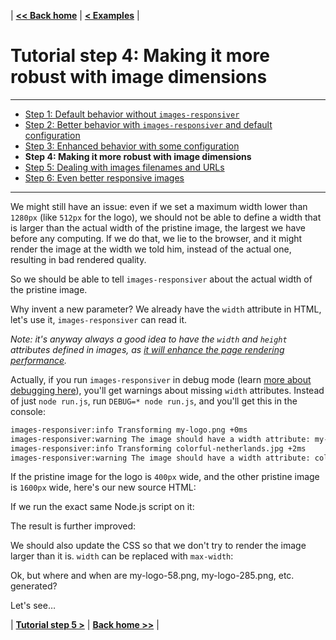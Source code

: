 | **[<< Back home](/images-responsiver/#documentation)** | **[< Examples](/images-responsiver/examples.html)** |

# Tutorial step 4: Making it more robust with image dimensions

---

- [Step 1: Default behavior without `images-responsiver`](https://nhoizey.github.io/images-responsiver/tutorial-01-without-images-responsiver.html)
- [Step 2: Better behavior with `images-responsiver` and default configuration](https://nhoizey.github.io/images-responsiver/tutorial-02-images-responsiver-default.html)
- [Step 3: Enhanced behavior with some configuration](https://nhoizey.github.io/images-responsiver/tutorial-03-images-responsiver-simple-configuration.html)
- **Step 4: Making it more robust with image dimensions**
- [Step 5: Dealing with images filenames and URLs](https://nhoizey.github.io/images-responsiver/tutorial-05-images-urls.html)
- [Step 6: Even better responsive images](https://nhoizey.github.io/images-responsiver/tutorial-06-even-better-responsive-images.html)

---

We might still have an issue: even if we set a maximum width lower than `1280px` (like `512px` for the logo), we should not be able to define a width that is larger than the actual width of the pristine image, the largest we have before any computing. If we do that, we lie to the browser, and it might render the image at the width we told him, instead of the actual one, resulting in bad rendered quality.

So we should be able to tell `images-responsiver` about the actual width of the pristine image.

Why invent a new parameter? We already have the `width` attribute in HTML, let's use it, `images-responsiver` can read it.

_Note: it's anyway always a good idea to have the `width` and `height` attributes defined in images, as [it will enhance the page rendering performance](https://www.youtube.com/watch?v=4-d_SoCHeWE)._

Actually, if you run `images-responsiver` in debug mode (learn [more about debugging here](/images-responsiver/debugging.html)), you'll get warnings about missing `width` attributes. Instead of just `node run.js`, run `DEBUG=* node run.js`, and you'll get this in the console:

```bash
images-responsiver:info Transforming my-logo.png +0ms
images-responsiver:warning The image should have a width attribute: my-logo.png +0ms
images-responsiver:info Transforming colorful-netherlands.jpg +2ms
images-responsiver:warning The image should have a width attribute: colorful-netherlands.jpg +1ms
```

If the pristine image for the logo is `400px` wide, and the other pristine image is `1600px` wide, here's our new source HTML:

<script src="https://gist-it.appspot.com/github/nhoizey/images-responsiver/raw/master/docs/examples/04-images-dimensions/page.html?footer=minimal"></script>

If we run the exact same Node.js script on it:

<script src="https://gist-it.appspot.com/github/nhoizey/images-responsiver/raw/master/docs/examples/04-images-dimensions/run.js?footer=minimal"></script>

The result is further improved:

<script src="https://gist-it.appspot.com/github/nhoizey/images-responsiver/raw/master/docs/examples/04-images-dimensions/page-enhanced.html?footer=minimal"></script>

We should also update the CSS so that we don't try to render the image larger than it is. `width` can be replaced with `max-width`:

<script src="https://gist-it.appspot.com/github/nhoizey/images-responsiver/raw/master/docs/examples/04-images-dimensions/styles.css?footer=minimal"></script>

Ok, but where and when are my-logo-58.png, my-logo-285.png, etc. generated?

Let's see…

| **[Tutorial step 5 >](/images-responsiver/tutorial-05-images-urls.html)** | **[Back home >>](/images-responsiver/#documentation)** |
